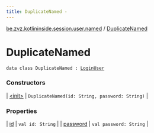 ```yaml
---
title: DuplicateNamed - 
---
```


[be.zvz.kotlininside.session.user.named](../index.html) / [DuplicateNamed](./index.html)

# DuplicateNamed

`data class DuplicateNamed : `[`LoginUser`](../../be.zvz.kotlininside.session.user/-login-user/index.html)

### Constructors

| [&lt;init&gt;](-init-.html) | `DuplicateNamed(id: String, password: String)` |

### Properties

| [id](id.html) | `val id: String` |
| [password](password.html) | `val password: String` |

